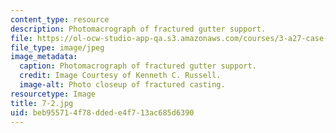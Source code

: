 ```yaml
---
content_type: resource
description: Photomacrograph of fractured gutter support.
file: https://ol-ocw-studio-app-qa.s3.amazonaws.com/courses/3-a27-case-studies-in-forensic-metallurgy-fall-2007/beb955714f78ddede4f713ac685d6390_7-2.jpg
file_type: image/jpeg
image_metadata:
  caption: Photomacrograph of fractured gutter support.
  credit: Image Courtesy of Kenneth C. Russell.
  image-alt: Photo closeup of fractured casting.
resourcetype: Image
title: 7-2.jpg
uid: beb95571-4f78-dded-e4f7-13ac685d6390
---
```

